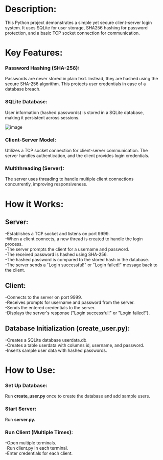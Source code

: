 # Description:
This Python project demonstrates a simple yet secure client-server login system. It uses SQLite for user storage, SHA256 hashing for password protection, and a basic TCP socket connection for communication.
# Key Features:
### Password Hashing (SHA-256): 
Passwords are never stored in plain text. Instead, they are hashed using the secure SHA-256 algorithm. This protects user credentials in case of a database breach.
### SQLite Database:
User information (hashed passwords) is stored in a SQLite database, making it persistent across sessions.

![image](https://github.com/user-attachments/assets/6d6e6d37-2ae5-4487-a1f6-90df38efc719)

### Client-Server Model: 
Utilizes a TCP socket connection for client-server communication. The server handles authentication, and the client provides login credentials.
### Multithreading (Server):
The server uses threading to handle multiple client connections concurrently, improving responsiveness.
# How it Works:
## Server:
-Establishes a TCP socket and listens on port 9999. <br>
-When a client connects, a new thread is created to handle the login process.<br>
-The server prompts the client for a username and password.<br>
-The received password is hashed using SHA-256.<br>
-The hashed password is compared to the stored hash in the database.<br>
-The server sends a "Login successful!" or "Login failed!" message back to the client.<br>
## Client:
-Connects to the server on port 9999.<br>
-Receives prompts for username and password from the server.<br>
-Sends the entered credentials to the server.<br>
-Displays the server's response ("Login successful!" or "Login failed!").<br>
## Database Initialization (create_user.py):
-Creates a SQLite database userdata.db.<br>
-Creates a table userdata with columns id, username, and password.<br>
-Inserts sample user data with hashed passwords.<br>
# How to Use:
### Set Up Database:
Run **create_user.py** once to create the database and add sample users.
### Start Server:
Run **server.py.**
### Run Client (Multiple Times):
-Open multiple terminals.<br>
-Run client.py in each terminal.<br>
-Enter credentials for each client.<br>















